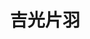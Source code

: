 ---
title: 吉光片羽
description: 短文，片段思想的记录
archivesSlug: archives
cascade:
    _target:
      kind: page
    ShowWordCount: false
    ShowReadingTime: false
---